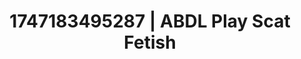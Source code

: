 ---
categories:
- Erotic tension tease
- Footjob
- Sultry laughter
- Erotic silhouette
- Mirror play
image: /assets/images/1747183495287.jpg
layout: post
seo:
  description: Featured content with artistic Scat Fetish, ABDL Play. HD images available.
  keywords: Scat Fetish, ABDL Play
  og_image: /assets/images/1747183495287.jpg
  schema_type: VisualArtwork
tags:
- ABDL Play
- Scat Fetish
- '#1747183495287'
title: 1747183495287 | ABDL Play Scat Fetish
---